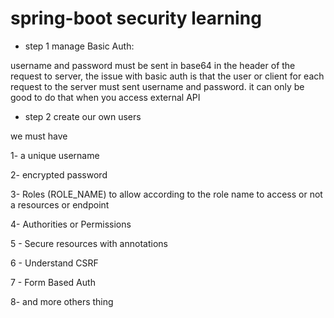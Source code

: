 # spring-boot security learning

- step 1 manage Basic Auth:

username and password must be sent in base64 in the header of the request to server, the issue with
basic auth is that the user or client for each request to the server must sent username and password. it can only be good to do that when you access external API

- step 2 create our own users

we must have 

1- a unique username

2- encrypted password

3- Roles (ROLE_NAME) to allow according to the role name to access or not a resources or endpoint

4- Authorities or Permissions

5 - Secure resources with annotations

6 - Understand CSRF

7 - Form Based Auth

8- and more others thing